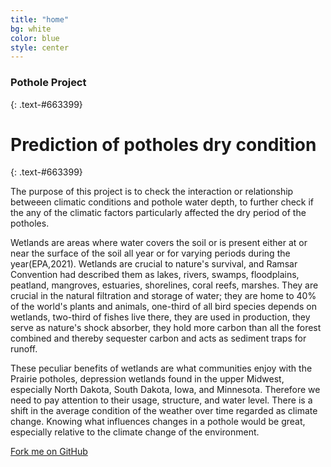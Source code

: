 ```yaml
---
title: "home"
bg: white
color: blue
style: center
---
```


### Pothole Project
{: .text-#663399}

<span class="fa-stack subtlecircle" style="font-size:100px; background:rgba(255,166,0,0.1)">
  <i class="fa fa-circle fa-stack-2x text-white"></i>
  <i class="fa fa-bicycle fa-stack-1x text-orange"></i>
</span>

# Prediction of potholes dry condition
{: .text-#663399}

The purpose of this project is to check the interaction or relationship betweeen climatic conditions and pothole water depth, to further check if the any of the climatic factors particularly affected the dry period of the potholes.

Wetlands are areas where water covers the soil or is present either at or near the surface of the soil all year or for varying periods during the year(EPA,2021). Wetlands are crucial to nature's survival, and Ramsar Convention had described them as lakes, rivers, swamps, floodplains, peatland, mangroves, estuaries, shorelines, coral reefs, marshes. They are crucial in the natural filtration and storage of water; they are home to 40% of the world's plants and animals, one-third of all bird species depends on wetlands, two-third of fishes live there, they are used in production, they serve as nature's shock absorber, they hold more carbon than all the forest
combined and thereby sequester carbon and acts as sediment traps for runoff.

These peculiar benefits of wetlands are what communities enjoy with the Prairie potholes, depression wetlands found in the upper Midwest, especially North Dakota, South Dakota, Iowa, and Minnesota. Therefore we need to pay attention to their usage, structure, and water level. There is a shift in the average condition of the weather over time regarded as climate change. Knowing what influences changes in a pothole would be great, especially relative to the climate change of the environment.

<span id="forkongithub">
  <a href="{{ site.source_link }}" class="bg-blue">
    Fork me on GitHub
  </a>
</span>

